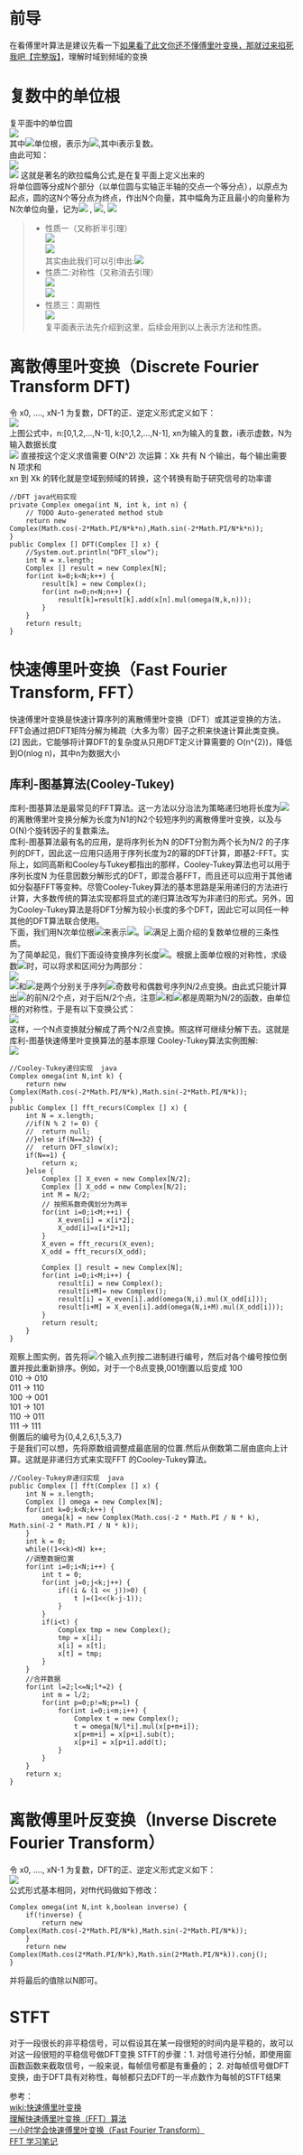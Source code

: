 # 前导
在看傅里叶算法是建议先看一下[如果看了此文你还不懂傅里叶变换，那就过来掐死我吧【完整版】](https://zhuanlan.zhihu.com/p/19763358)，理解时域到频域的变换

# 复数中的单位根  
复平面中的单位圆  
![](https://i.imgur.com/XoLXQdk.jpg)  
其中![](https://latex.codecogs.com/gif.latex?\vec{OA})单位根，表示为![](https://latex.codecogs.com/gif.latex?e^{i\theta}),其中i表示复数。  
由此可知：  
![](https://latex.codecogs.com/gif.latex?e^{i\theta}=cos\theta&plus;isin\theta)  
![](https://latex.codecogs.com/gif.latex?e^{i\pi}&plus;1=0)  这就是著名的欧拉幅角公式,是在复平面上定义出来的  
将单位圆等分成N个部分（以单位圆与实轴正半轴的交点一个等分点），以原点为起点，圆的这N个等分点为终点，作出N个向量，其中幅角为正且最小的向量称为N次单位向量，记为![](https://latex.codecogs.com/gif.latex?\omega_{N}^{1}) , ![](https://latex.codecogs.com/gif.latex?\omega_{N}^{1}=cos(-2\pi\frac{1}{N})&plus;isin(-2\pi\frac{1}{N})=e^{-i2\pi\frac{1}{N}}),  ![](https://latex.codecogs.com/gif.latex?\omega_{N}^{k}=cos(-2\pi\frac{k}{N})&plus;isin(-2\pi\frac{k}{N})=e^{-i2\pi\frac{k}{N}})  
> * 性质一（又称折半引理）  
> ![](https://latex.codecogs.com/gif.latex?\omega_{2N}^{2k}=\omega_{N}^{k})  
> ![](https://i.imgur.com/56ilhLn.png)  
> 其实由此我们可以引申出:![](https://latex.codecogs.com/gif.latex?\omega_{mN}^{mk}=\omega_{N}^{k})   
> * 性质二:对称性（又称消去引理）  
> ![](https://latex.codecogs.com/gif.latex?\omega_{N}^{k&plus;\frac{N}{2}}=-\omega_{N}^{k})  
> ![](https://i.imgur.com/R2wVaIC.png)  
> * 性质三：周期性  
> ![](https://latex.codecogs.com/gif.latex?\omega_{N}^{k&plus;N}=\omega_{N}^{k})  
复平面表示法先介绍到这里，后续会用到以上表示方法和性质。

# 离散傅里叶变换（Discrete Fourier Transform DFT)
令 x0, ...., xN-1 为复数，DFT的正、逆定义形式定义如下：  
![](https://i.imgur.com/YljaEls.jpg)  
上图公式中，n:[0,1,2,...,N-1], k:[0,1,2,...,N-1], xn为输入的复数，i表示虚数，N为输入数据长度  
![](https://latex.codecogs.com/gif.latex?e^{-i2\pi&space;nk/N}=cos(-i2\pi&space;nk/N)&plus;i*sin(-i2\pi&space;nk/N))    
直接按这个定义求值需要 O(N^2) 次运算：Xk 共有 N 个输出，每个输出需要 N 项求和  
xn 到 Xk 的转化就是空域到频域的转换，这个转换有助于研究信号的功率谱  
	
	//DFT java代码实现
	private Complex omega(int N, int k, int n) {
		// TODO Auto-generated method stub
		return new Complex(Math.cos(-2*Math.PI/N*k*n),Math.sin(-2*Math.PI/N*k*n));
	}
	public Complex [] DFT(Complex [] x) {
		//System.out.println("DFT_slow");
		int N = x.length;
		Complex [] result = new Complex[N];
		for(int k=0;k<N;k++) {
			result[k] = new Complex();
			for(int n=0;n<N;n++) {
				result[k]=result[k].add(x[n].mul(omega(N,k,n)));
			}
		}
		return result;
	}

# 快速傅里叶变换（Fast Fourier Transform, FFT）
快速傅里叶变换是快速计算序列的离散傅里叶变换（DFT）或其逆变换的方法，FFT会通过把DFT矩阵分解为稀疏（大多为零）因子之积来快速计算此类变换。[2] 因此，它能够将计算DFT的复杂度从只用DFT定义计算需要的 O(n^{2})，降低到O(nlog n)，其中n为数据大小

## 库利-图基算法(Cooley-Tukey)
库利-图基算法是最常见的FFT算法。这一方法以分治法为策略递归地将长度为![](https://latex.codecogs.com/gif.latex?N=N_{1}N_{2})的离散傅里叶变换分解为长度为N1的N2个较短序列的离散傅里叶变换，以及与O(N)个旋转因子的复数乘法。  
库利-图基算法最有名的应用，是将序列长为N 的DFT分割为两个长为N/2 的子序列的DFT，因此这一应用只适用于序列长度为2的幂的DFT计算，即基2-FFT。实际上，如同高斯和Cooley与Tukey都指出的那样，Cooley-Tukey算法也可以用于序列长度N 为任意因数分解形式的DFT，即混合基FFT，而且还可以应用于其他诸如分裂基FFT等变种。尽管Cooley-Tukey算法的基本思路是采用递归的方法进行计算，大多数传统的算法实现都将显式的递归算法改写为非递归的形式。另外，因为Cooley-Tukey算法是将DFT分解为较小长度的多个DFT，因此它可以同任一种其他的DFT算法联合使用。  
下面，我们用N次单位根![](https://latex.codecogs.com/gif.latex?W_{N})来表示![](https://latex.codecogs.com/gif.latex?e^{-i{\frac&space;{2\pi&space;}{N}}})。![](https://latex.codecogs.com/gif.latex?W_{N})满足上面介绍的复数单位根的三条性质。    
为了简单起见，我们下面设待变换序列长度![](https://latex.codecogs.com/gif.latex?n=2^{r})。根据上面单位根的对称性，求级数![](https://latex.codecogs.com/gif.latex?y_{k}=\sum&space;_{n=0}^{N-1}W_{N}^{kn}x_{n})时，可以将求和区间分为两部分：  
![](https://i.imgur.com/5N6OOjK.png)  
![](https://latex.codecogs.com/gif.latex?F_{odd}(k))和![](https://latex.codecogs.com/gif.latex?F_{even}(k))是两个分别关于序列![](https://latex.codecogs.com/gif.latex?\left\{x_{n}\right\}_{0}^{N-1})奇数号和偶数号序列N/2点变换。由此式只能计算出![](https://latex.codecogs.com/gif.latex?y_{k})的前N/2个点，对于后N/2个点，注意![](https://latex.codecogs.com/gif.latex?F_{odd}(k))和![](https://latex.codecogs.com/gif.latex?F_{even}(k))都是周期为N/2的函数，由单位根的对称性，于是有以下变换公式：  
![](https://i.imgur.com/Jm34Kht.png)  
这样，一个N点变换就分解成了两个N/2点变换。照这样可继续分解下去。这就是库利-图基快速傅里叶变换算法的基本原理
Cooley-Tukey算法实例图解:  
![](Cooley-Tukey-1.jpg)      


	//Cooley-Tukey递归实现  java
	Complex omega(int N,int k) {
		return new Complex(Math.cos(-2*Math.PI/N*k),Math.sin(-2*Math.PI/N*k));
	}
	public Complex [] fft_recurs(Complex [] x) {
		int N = x.length;
		//if(N % 2 != 0) {
		//	return null;
		//}else if(N==32) {
		//	return DFT_slow(x);
		if(N==1) {
			return x;
		}else {
			Complex [] X_even = new Complex[N/2];
			Complex [] X_odd = new Complex[N/2];
			int M = N/2;
			// 按照系数奇偶划分为两半
			for(int i=0;i<M;++i) {
				X_even[i] = x[i*2];
				X_odd[i]=x[i*2+1];
			}
			X_even = fft_recurs(X_even);
			X_odd = fft_recurs(X_odd);
			
			Complex [] result = new Complex[N];
			for(int i=0;i<M;i++) {
				result[i] = new Complex();
				result[i+M]= new Complex();
				result[i] = X_even[i].add(omega(N,i).mul(X_odd[i]));
				result[i+M] = X_even[i].add(omega(N,i+M).mul(X_odd[i]));
			}
			return result;
		}
	}

观察上图实例，首先将![](https://latex.codecogs.com/gif.latex?n=2^{N})个输入点列按二进制进行编号，然后对各个编号按位倒置并按此重新排序。例如，对于一个8点变换,001倒置以后变成 100  
010 → 010  
011 → 110  
100 → 001  
101 → 101  
110 → 011  
111 → 111  
倒置后的编号为{0,4,2,6,1,5,3,7}  
于是我们可以想，先将原数组调整成最底层的位置.然后从倒数第二层由底向上计算。这就是非递归方式来实现FFT 的Cooley-Tukey算法。  

	//Cooley-Tukey非递归实现  java
	public Complex [] fft(Complex [] x) {
		int N = x.length;
		Complex [] omega = new Complex[N];
		for(int k=0;k<N;k++) {
			omega[k] = new Complex(Math.cos(-2 * Math.PI / N * k), Math.sin(-2 * Math.PI / N * k));
		}
		int k = 0;
		while((1<<k)<N) k++;
		//调整数据位置
		for(int i=0;i<N;i++) {
			int t = 0;
			for(int j=0;j<k;j++) {
				if((i & (1 << j))>0) {
					t |=(1<<(k-j-1));
				}
			}
			if(i<t) {
				Complex tmp = new Complex();
				tmp = x[i];
				x[i] = x[t];
				x[t] = tmp;
			}
		}
		//合并数据
		for(int l=2;l<=N;l*=2) {
			int m = l/2;
			for(int p=0;p!=N;p+=l) {
				for(int i=0;i<m;i++) {
					Complex t = new Complex();
					t = omega[N/l*i].mul(x[p+m+i]);
					x[p+m+i] = x[p+i].sub(t);
					x[p+i] = x[p+i].add(t);
				}
			}
		}
		return x;
	}


# 离散傅里叶反变换（Inverse Discrete Fourier Transform）
令 x0, ...., xN-1 为复数，DFT的正、逆定义形式定义如下：  
![](https://i.imgur.com/YljaEls.jpg)  
公式形式基本相同，对fft代码做如下修改：  
 
	Complex omega(int N,int k,boolean inverse) {
		if(!inverse) {
			return new Complex(Math.cos(-2*Math.PI/N*k),Math.sin(-2*Math.PI/N*k));
		}
		return new Complex(Math.cos(2*Math.PI/N*k),Math.sin(2*Math.PI/N*k)).conj();
	}
并将最后的值除以N即可。  

# STFT
对于一段很长的非平稳信号，可以假设其在某一段很短的时间内是平稳的，故可以对这一段很短的平稳信号做DFT变换 
STFT的步骤：1. 对信号进行分帧，即使用窗函数函数来截取信号，一般来说，每帧信号都是有重叠的； 2. 对每帧信号做DFT变换，由于DFT具有对称性，每帧都只去DFT的一半点数作为每帧的STFT结果



参考：  
[wiki:快速傅里叶变换](https://zh.wikipedia.org/wiki/%E5%BF%AB%E9%80%9F%E5%82%85%E9%87%8C%E5%8F%B6%E5%8F%98%E6%8D%A2)  
[理解快速傅里叶变换（FFT）算法](http://blog.jobbole.com/58246/)  
[一小时学会快速傅里叶变换（Fast Fourier Transform）](https://zhuanlan.zhihu.com/p/31584464)  
[FFT 学习笔记](https://oi.men.ci/fft-notes/)  





